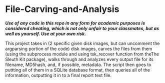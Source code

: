# File-Carving-and-Analysis

<b><i>Use of any code in this repo in any form for academic purposes is considered cheating, which is not only unfair to your classmates, but as well as yourself. Use at your own risk.</i></b>

This project takes in (2 specific given disk images, but can uncomment the argparsing portion of the code) disk images, 
carves the files from them (using the subprocess module and using tsk_recover function from theThe Sleuth Kit package), 
walks through and analyzes every output file for its filename, MD5hash, and, if possible, metadata. The script then goes to
puttting all of them in a SQLite database format, then queries all of the information, outputting it in to a final report text file.
